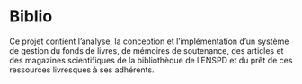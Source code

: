 # Biblio
Ce projet contient l’analyse, la conception et l’implémentation d’un système de gestion du fonds de livres, de mémoires de soutenance, des articles et des magazines scientifiques de la bibliothèque de l’ENSPD et du prêt de ces ressources livresques à ses adhérents.
